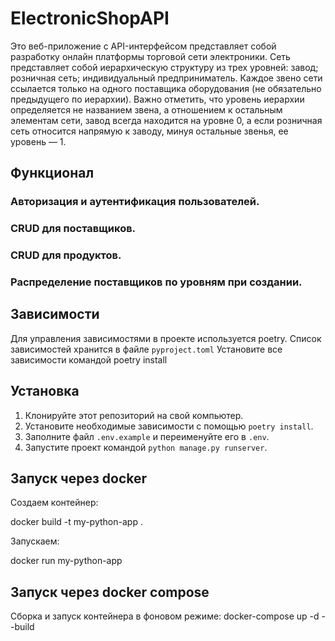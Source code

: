 # ElectronicShopAPI

Это веб-приложение с API-интерфейсом представляет собой разработку онлайн платформы торговой сети электроники.
Сеть представляет собой иерархическую структуру из трех уровней:
завод;
розничная сеть;
индивидуальный предприниматель.
Каждое звено сети ссылается только на одного поставщика оборудования (не обязательно предыдущего по иерархии). 
Важно отметить, что уровень иерархии определяется не названием звена, а отношением к остальным элементам сети, 
завод всегда находится на уровне 0, а если розничная сеть относится напрямую к заводу, минуя остальные звенья, 
ее уровень — 1.

## Функционал

### Авторизация и аутентификация пользователей.
### CRUD для поставщиков.
### CRUD для продуктов.
### Распределение поставщиков по уровням при создании.


## Зависимости

Для управления зависимостями в проекте используется poetry.
Список зависимостей хранится в файле `pyproject.toml`
Установите все зависимости командой poetry install

## Установка

1. Клонируйте этот репозиторий на свой компьютер.
2. Установите необходимые зависимости с помощью `poetry install`.
3. Заполните файл `.env.example` и переименуйте его в `.env`.
4. Запустите проект командой `python manage.py runserver`.

## Запуск через docker
Создаем контейнер:

docker build -t my-python-app .

Запускаем:

docker run my-python-app

## Запуск через docker compose
Сборка и запуск контейнера в фоновом режиме:
docker-compose up -d --build